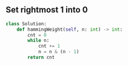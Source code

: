 
## Set rightmost 1 into 0
```py
class Solution:
    def hammingWeight(self, n: int) -> int:
        cnt = 0
        while n:
            cnt += 1
            n = n & (n - 1)
        return cnt
```

